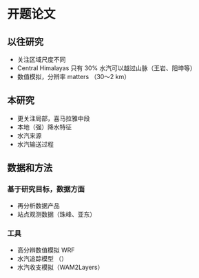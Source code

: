 # 开题论文
## 以往研究
- 关注区域尺度不同
- Central Himalayas 只有 30% 水汽可以越过山脉（王岩、阳坤等）
- 数值模拟，分辨率 matters  （30～2 km）
## 本研究
- 更关注局部，喜马拉雅中段
- 本地（强）降水特征
- 水汽来源
- 水汽输送过程
## 数据和方法
### 基于研究目标，数据方面
- 再分析数据产品
- 站点观测数据（珠峰、亚东）
### 工具
- 高分辨数值模拟 WRF
- 水汽追踪模型 （）
- 水汽收支模拟（WAM2Layers）
<!--stackedit_data:
eyJoaXN0b3J5IjpbLTE2MjA4NzI3OCwyMDQwMjk3NjIyXX0=
-->